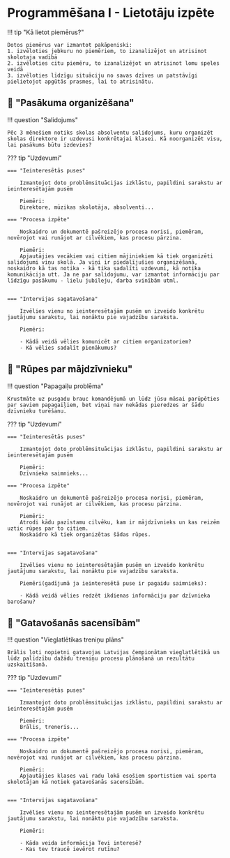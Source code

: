 # Programmēšana I - Lietotāju izpēte

!!! tip "Kā lietot piemērus?"

    Dotos piemērus var izmantot pakāpeniski:
    1. izvēloties jebkuru no piemēriem, to izanalizējot un atrisinot skolotaja vadībā
    2. izvēloties citu piemēru, to izanalizējot un atrisinot lomu speles veidā
    3. izvēloties līdzīgu situāciju no savas dzīves un patstāvīgi pielietojot apgūtās prasmes, lai to atrisinātu.

## :small_orange_diamond: "Pasākuma organizēšana"

!!! question "Salidojums"

    Pēc 3 mēnešiem notiks skolas absolventu salidojums, kuru organizēt skolas direktore ir uzdevusi konkrētajai klasei. Kā noorganizēt visu, lai pasākums būtu izdevies?

??? tip "Uzdevumi"

    === "Ieinteresētās puses"
        
        Izmantojot doto problēmsituācijas izklāstu, papildini sarakstu ar ieinteresētajām pusēm

        Piemēri:
        Direktore, mūzikas skolotāja, absolventi...

    === "Procesa izpēte"

        Noskaidro un dokumentē pašreizējo procesa norisi, piemēram, novērojot vai runājot ar cilvēkiem, kas procesu pārzina.

        Piemēri:
        Apjautājies vecākiem vai citiem mājiniekiem kā tiek organizēti salidojumi viņu skolā. Ja viņi ir piedalījušies organizēšanā, noskaidro kā tas notika - kā tika sadalīti uzdevumi, kā notika komunikācija utt. Ja ne par salidojumu, var izmantot informāciju par līdzīgu pasākumu - lielu jubileju, darba svinībām utml.


    === "Intervijas sagatavošana"

        Izvēlies vienu no ieinteresētajām pusēm un izveido konkrētu jautājumu sarakstu, lai nonāktu pie vajadzību saraksta.

        Piemēri:

        - Kādā veidā vēlies komunicēt ar citiem organizatoriem?
        - Kā vēlies sadalīt pienākumus?

## :small_orange_diamond: "Rūpes par mājdzīvnieku"

!!! question "Papagaiļu problēma"

    Krustmāte uz pusgadu brauc komandējumā un lūdz jūsu māsai parūpēties par saviem papagaiļiem, bet viņai nav nekādas pieredzes ar šādu dzīvnieku turēšanu.

??? tip "Uzdevumi"

    === "Ieinteresētās puses"
        
        Izmantojot doto problēmsituācijas izklāstu, papildini sarakstu ar ieinteresētajām pusēm

        Piemēri:
        Dzīvnieka saimnieks...

    === "Procesa izpēte"

        Noskaidro un dokumentē pašreizējo procesa norisi, piemēram, novērojot vai runājot ar cilvēkiem, kas procesu pārzina.

        Piemēri:
        Atrodi kādu pazīstamu cilvēku, kam ir mājdzīvnieks un kas reizēm uztic rūpes par to citiem.
        Noskaidro kā tiek organizētas šādas rūpes.


    === "Intervijas sagatavošana"

        Izvēlies vienu no ieinteresētajām pusēm un izveido konkrētu jautājumu sarakstu, lai nonāktu pie vajadzību saraksta.

        Piemēri(gadījumā ja ieinteresētā puse ir pagaidu saimnieks):

        - Kādā veidā vēlies redzēt ikdienas informāciju par dzīvnieka barošanu?

## :small_orange_diamond: "Gatavošanās sacensībām"

!!! question "Vieglatlētikas treniņu plāns"

    Brālis ļoti nopietni gatavojas Latvijas čempionātam vieglatlētikā un lūdz palīdzību dažādu treniņu procesu plānošanā un rezultātu uzskaitīšanā.

??? tip "Uzdevumi"

    === "Ieinteresētās puses"
        
        Izmantojot doto problēmsituācijas izklāstu, papildini sarakstu ar ieinteresētajām pusēm

        Piemēri:
        Brālis, treneris...

    === "Procesa izpēte"

        Noskaidro un dokumentē pašreizējo procesa norisi, piemēram, novērojot vai runājot ar cilvēkiem, kas procesu pārzina.

        Piemēri:
        Apjautājies klases vai radu lokā esošiem sportistiem vai sporta skolotājam kā notiek gatavošanās sacensībām.


    === "Intervijas sagatavošana"

        Izvēlies vienu no ieinteresētajām pusēm un izveido konkrētu jautājumu sarakstu, lai nonāktu pie vajadzību saraksta.

        Piemēri:

        - Kāda veida informācija Tevi interesē?
        - Kas tev traucē ievērot rutīnu?
